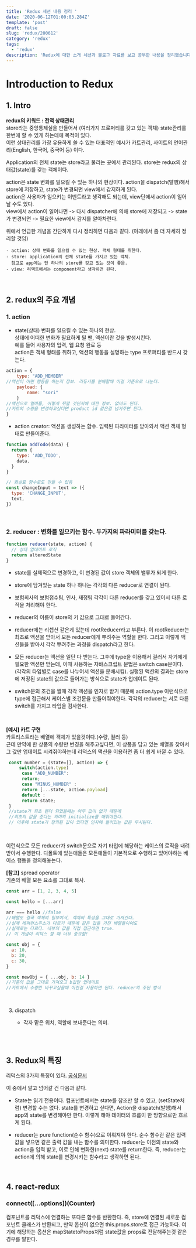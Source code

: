 ```yaml
---
title: 'Redux 세션 내용 정리 '
date: '2020-06-12T01:00:03.284Z'
template: 'post'
draft: false
slug: 'redux/200612'
category: 'redux'
tags:
  - 'redux'
description: 'Redux에 대한 소개 세션과 블로그 자료를 보고 공부한 내용을 정리했습니다. '
---
```


# Introduction to Redux

## 1. Intro

**redux의 키워드 : 전역 상태관리** <br />
store라는 중앙통제실을 만들어서 (여러가지 프로퍼티를 갖고 있는 객체)
state관리를 한번에 할 수 있게 하는데에 목적이 있다. <br />
이런 상태관리를 가장 유용하게 쓸 수 있는 대표적인 예시가 카트관리, 사이트의 언어관리(English, 한국어, 중국어 등) 이다.

Application의 전체 state는 store라고 불리는 곳에서 관리된다. store는 redux의 상태값(state)를 갖는 객체이다.

action은 state 변화를 일으킬 수 있는 하나의 현상이다. action을 dispatch(발행)해서 store에 저장하고, state가 변경되면 view에서 감지하게 된다. <br />
action은 사용자가 일으키는 이벤트라고 생각해도 되는데, view단에서 action이 일어날 수도 있다. <br />
view에서 action이 일어나면 -> 다시 dispatcher에 의해 store에 저장되고 -> state가 변경되면 -> 필요한 view에서 감지를 알아차린다.

위에서 언급한 개념을 간단하게 다시 정리하면 다음과 같다. (아래에서 좀 더 자세히 정리할 것임)

    - action: 상태 변화를 일으킬 수 있는 현상. 객체 형태를 취한다.
    - store: application의 전체 state를 가지고 있는 객체.
      참고로 app에는 단 하나의 store를 갖고 있는 것이 좋음.
    - view: 리액트에서는 component라고 생각하면 된다.

<br >

## 2. redux의 주요 개념

### 1. action

- state(상태) 변화를 일으킬 수 있는 하나의 현상. <br />
  상태에 어떠한 변화가 필요하게 될 땐, 액션이란 것을 발생시킨다. <br />
  예를 들어 사용자의 입력, 웹 요청 완료 등 <br />
  action은 객체 형태를 취하고, 액션의 행동을 설명하는 type 프로퍼티를 반드시 갖는다.

```jsx
action = {
    type: "ADD_MEMBER"
//액션이 어떤 행동을 하는지 정보. 리듀서를 분배할때 이걸 기준으로 나눈다.
    payload: {
        name: "sori"
    }
//액션으로 얼마를, 어떻게 취할 것인지에 대한 정보. 없어도 된다.
//카트의 수량을 변경하고싶다면 product id 같은걸 넘겨주면 된다.
}
```

- action creator: 액션을 생성하는 함수. 입력된 파라미터를 받아와서 액션 객체 형태로 만들어준다.

```jsx
function addTodo(data) {
  return {
    type: 'ADD_TODO',
    data,
  }
}

// 화살표 함수로도 만들 수 있음
const changeInput = text => ({
  type: 'CHANGE_INPUT',
  text,
})
```

<br >

### 2. reducer : 변화를 일으키는 함수. 두가지의 파라미터를 갖는다.

```jsx
function reducer(state, action) {
  // 상태 업데이트 로직
  return alteredState
}
```

- state를 실제적으로 변경하고, 이 변경된 값이 store 객체의 밸류가 되게 한다.
- store에 담겨있는 state 하나 하나는 각각의 다른 reducer로 연결이 된다.
- 보험회사의 보험접수팀, 인사, 재정팀 각각이 다른 reducer를 갖고 있어서 다른 로직을 처리해야 한다.
- reducer의 이름이 store의 키 값으로 그대로 들어간다.
- reducer에는 리셉션 같은게 있는데 rootReducer라고 부른다. 이 rootReducer는 최초로 액션을 받아서 모든 reducer에게 뿌려주는 역할을 한다. 그리고 이렇게 액션들을 받아서 각각 뿌려주는 과정을 dispatch라고 한다.

- 모든 reducer는 액션을 일단 다 받는다. 그후에 type을 이용해서 걸러서 자기에게 필요한 액션만 받는데,
  이때 사용하는 자바스크립트 문법은 switch case문이다. (각각의 타입별로 case를 나누어서 액션을 분배시킴).
  실행된 액션의 결과는 store에 저장된 state의 값으로 들어가는 방식으로 state가 업데이트 된다.

- switch문의 조건을 짤때 각각 액션을 인자로 받기 때문에 action.type 이런식으로 type에 접근해서 케이스별 조건문을 만들어줘야한다.
  각각의 reducer는 서로 다른 switch를 가지고 타입을 검사한다.

<br >

**[예시] 카트 구현** <br >
카트리스트라는 배열에 객체가 있을것이다.(수량, 컬러 등) <br >
근데 만약에 한 상품의 수량만 변경을 해주고싶다면,
이 상품을 담고 있는 배열을 찾아서 그 값만 업데이트 시켜줘야하는데 리덕스의 액션을 이용하면 좀 더 쉽게 바뀔 수 있다.

```jsx
 const number = (state=[], action) => {
     switch(action.type)
      case "ADD_NUMBER":
      return;
      case "MINUS_NUMBER" :
      return [...state, action.payload]
      default :
      return state;
 }
 //state가 최초 렌더 되었을때는 아무 값이 없기 때문에
 //최초의 값을 준다는 의미의 initialize를 해줘야한다.
 // 이후에 state가 정의된 값이 있다면 인자에 들어있는 값은 무시된다.
```

<br >

이런식으로 모든 reducer가 switch문으로 자기 타입에 해당하는 케이스의 로직을 내려받아서 수행한다.
디폴트에 있는애들은 모든애들이 기본적으로 수행하고 있어야하는 베이스 행동을 정의해놓는다.

**[참고]** spread operator <br >
기존의 배열 모든 요소를 그대로 복사.

```jsx
const arr = [1, 2, 3, 4, 5]

const hello = [...arr]

arr === hello //false
//배열도 결국 객체의 일부여서, 객체의 특성을 그대로 가져간다.
//실제 레퍼런스주소가 다르기 때문에 같은 값을 가진 배열들이어도
//실제로는 다르다. 내부의 값을 직접 접근하면 true.
// 이 개념이 리덕스 할 때 너무 중요함!

const obj = {
  a: 10,
  b: 20,
  c: 30,
}

const newObj = { ...obj, b: 14 }
//기존의 값을 그대로 가져오고 b값만 업데이트
//카트에서 수량만 바꾸고싶을때 이런걸 사용하면 된다. reducer의 주된 방식
```

<br>

3. dispatch

   - 각자 맡은 위치, 역할에 보내준다는 의미.

<br>
<br>

## 3. Redux의 특징

리덕스의 3가지 특징이 있다. [공식문서]('https://redux.js.org/introduction/three-principles')

이 중에서 알고 넘어갈 건 다음과 같다.

- State는 읽기 전용이다. 컴포넌트에서는 state를 참조만 할 수 있고, (setState처럼) 변경할 수는 없다. state를 변경하고 싶다면, Action을 dispatch(발행)해서 app의 state를 변경해야만 한다. 이렇게 해야 데이터의 흐름이 한 방향으로만 흐르게 된다.

- reducer는 pure function(순수 함수)으로 이뤄져야 한다. 순수 함수란 같은 입력 값을 넣으면 같은 출력 값을 내는 함수를 의미한다. reducer는 이전의 state와 action을 입력 받고, 이로 인해 변화한(next) state를 return한다. 즉, reducer는 action에 의해 state를 변경시키는 함수라고 생각하면 된다.

<br >

## 4. react-redux

### connect([...options])(Counter)

컴포넌트를 리덕스에 연결하는 또다른 함수를 반환한다.
즉, store에 연결된 새로운 컴포넌트 클래스가 반환되고, 만약 옵션이 없으면 this.props.store로 접근 가능하다.
여기에 해당하는 옵션은 mapStatetoProps처럼 state값을 props로 전달해주는것 같은 경우를 말한다.
<br >
<br >
